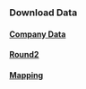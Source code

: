 ### Download Data
#### [Company Data](https://cdn.upgrad.com/UpGrad/temp/d934844e-5182-4b58-b896-4ba2a499aa57/companies.txt)
#### [Round2](https://cdn.upgrad.com/UpGrad/temp/4c3b5ed0-e5dc-4838-89a2-173d8707d857/rounds2.csv)
#### [Mapping](https://cdn.upgrad.com/UpGrad/temp/231dc91c-0642-470d-a362-29ddcd7142ce/mapping.csv)
